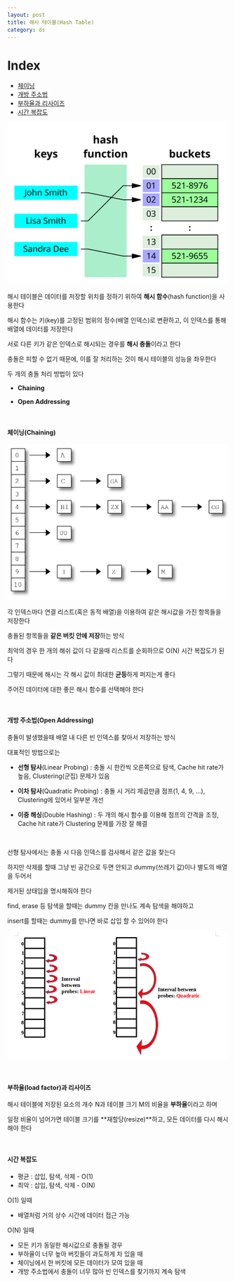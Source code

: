 ```yaml
---
layout: post
title: 해시 테이블(Hash Table)
category: ds
---
```


# Index  

- [체이닝](#체이닝chaining)  
- [개방 주소법](#개방-주소법open-addressing)  
- [부하율과 리사이즈](#부하율load-factor과-리사이즈)  
- [시간 복잡도](#시간-복잡도)  

![해시 테이블-1](/assets/images/ds/hash_table-01.png)

해시 테이블은 데이터를 저장할 위치를 정하기 위하여 **해시 함수**(hash function)을 사용한다

해시 함수는 키(key)를 고정된 범위의 정수(배열 인덱스)로 변환하고, 이 인덱스를 통해 배열에 데이터를 저장한다

서로 다른 키가 같은 인덱스로 해시되는 경우를 **해시 충돌**이라고 한다

충돌은 피할 수 없기 때문에, 이를 잘 처리하는 것이 해시 테이블의 성능을 좌우한다

두 개의 충돌 처리 방법이 있다

- **Chaining**

- **Open Addressing**

&nbsp;

#### 체이닝(Chaining)

![해시 테이블-2](/assets/images/ds/hash-table-02.png)

각 인덱스마다 연결 리스트(혹은 동적 배열)을 이용하여 같은 해시값을 가진 항목들을 저장한다

충돌된 항목들을 **같은 버킷 안에 저장**하는 방식

최악의 경우 한 개의 해쉬 값이 다 같을때 리스트를 순회하므로 O(N) 시간 복잡도가 된다

그렇기 때문에 해시는 각 해시 값이 최대한 **균등**하게 퍼지는게 좋다

주어진 데이터에 대한 좋은 해시 함수를 선택해야 한다

&nbsp;

#### 개방 주소법(Open Addressing)

충돌이 발생했을때 배열 내 다른 빈 인덱스를 찾아서 저장하는 방식

대표적인 방법으로는

- **선형 탐사**(Linear Probing) : 충돌 시 한칸씩 오른쪽으로 탐색, Cache hit rate가 높음, Clustering(군집) 문제가 있음

- **이차 탐사**(Quadratic Probing) : 충돌 시 거리 제곱만큼 점프(1, 4, 9, ...), Clustering에 있어서 일부분 개선

- **이중 해싱**(Double Hashing) : 두 개의 해시 함수를 이용해 점프의 간격을 조정, Cache hit rate가 Clustering 문제를 가장 잘 해결

&nbsp;

선형 탐사에서는 충돌 시 다음 인덱스를 검사해서 같은 값을 찾는다

하지만 삭제를 할때 그냥 빈 공간으로 두면 안되고 dummy(쓰레기 값)이나 별도의 배열을 두어서

제거된 상태임을 명시해줘야 한다

find, erase 등 탐색을 할때는 dummy 칸을 만나도 계속 탐색을 해야하고

insert를 할때는 dummy를 만나면 바로 삽입 할 수 있어야 한다

![해쉬 테이블-3](/assets/images/ds/hash-table-03.png)

&nbsp;

#### 부하율(load factor)과 리사이즈

해시 테이블에 저장된 요소의 개수 N과 테이블 크기 M의 비율을 **부하율**이라고 하며

일정 비율이 넘어가면 테이블 크기를 **재할당(resize)**하고, 모든 데이터를 다시 해시해야 한다

&nbsp;

#### 시간 복잡도

- 평균 : 삽입, 탐색, 삭제 - O(1)
- 최악 : 삽입, 탐색, 삭제 - O(N)

O(1) 일때
- 배열처럼 거의 상수 시간에 데이터 접근 가능

O(N) 일때
- 모든 키가 동일한 해시값으로 충돌될 경우  
- 부하율이 너무 높아 버킷들이 과도하게 차 있을 때  
- 체이닝에서 한 버킷에 모든 데이터가 모여 있을 때  
- 개방 주소법에서 충돌이 너무 많아 빈 인덱스를 찾기까지 계속 탐색  
